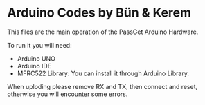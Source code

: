 # Arduino Codes by Bün & Kerem

This files are the main operation of the PassGet Arduino Hardware.

To run it you will need:

* Arduino UNO
* Arduino IDE
* MFRC522 Library: You can install it through Arduino Library.

When uploding please remove RX and TX, then connect and reset, otherwise you will encounter some errors.
